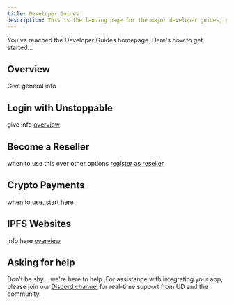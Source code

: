 ```yaml
---
title: Developer Guides
description: This is the landing page for the major developer guides, grouped by product.
---
```


You've reached the Developer Guides homepage. Here's how to get started...

## Overview

Give general info

## Login with Unstoppable

give info [overview](./login-with-unstoppable/index.md)

## Become a Reseller

when to use this over other options [register as reseller](./reseller/register-as-reseller.md)

## Crypto Payments

when to use, [start here](./crypto-payments/index.md)

## IPFS Websites

info here [overview](./d-websites/index.md)

## Asking for help

Don't be shy... we're here to help. For assistance with integrating your app, please join our [Discord channel](https://discord.gg/b6ZVxSZ9Hn) for real-time support from UD and the community.

